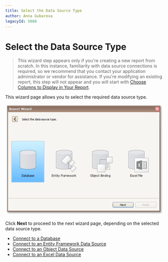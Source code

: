 ```yaml
---
title: Select the Data Source Type
author: Anna Gubareva
legacyId: 5068
---
```

# Select the Data Source Type
> This wizard step appears only if you're creating a new report from scratch. In this instance, familiarity with data source connections is required, so we recommend that you contact your application administrator or vendor for assistance. If you're modifying an existing report, this step will not appear and you will start with [Choose Columns to Display in Your Report](choose-columns-to-display-in-your-report.md).

This wizard page allows you to select the required data source type.

![RD_ReportWizard_Standard_1](../../../../../images/img8319.png)

Click **Next** to proceed to the next wizard page, depending on the selected data source type.
* [Connect to a Database](connect-to-a-database.md)
* [Connect to an Entity Framework Data Source](connect-to-an-entity-framework-data-source.md)
* [Connect to an Object Data Source](connect-to-an-object-data-source.md)
* [Connect to an Excel Data Source](connect-to-an-excel-data-source.md)